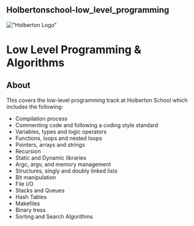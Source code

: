 ## Holbertonschool-low_level_programming

!["Holberton Logo"](https://www.holbertonschool.com/holberton-logo-twitter-card.png)

# Low Level Programming & Algorithms

## About
This covers the low-level programming track at Holberton School which includes the following:

- Compilation process
- Commenting code and following a coding style standard
- Variables, types and logic operators 
- Functions, loops and nested loops
- Pointers, arrays and strings
- Recursion
- Static and Dynamic libraries 
- Argc, argv, and memory management
- Structures, singly and doubly linked lists
- Bit manipulation
- File I/O
- Stacks and Queues
- Hash Tables
- Makefiles
- Binary tress
- Sorting and Search Algorithms
